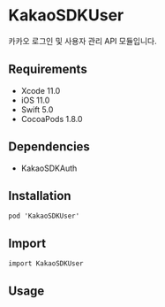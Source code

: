 # KakaoSDKUser

카카오 로그인 및 사용자 관리 API 모듈입니다.

## Requirements
- Xcode 11.0
- iOS 11.0
- Swift 5.0
- CocoaPods 1.8.0

## Dependencies
- KakaoSDKAuth

## Installation
```
pod 'KakaoSDKUser'
```

## Import
```
import KakaoSDKUser
```

## Usage